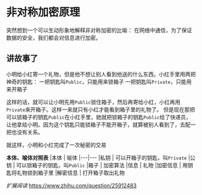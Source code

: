 # 非对称加密原理

突然想到一个可以生动形象地解释非对称加密的比喻：
在网络中通信，为了保证数据的安全，我们都会对信息进行加密。

## 讲故事了

小明给小红寄一个礼物，但是他不想让别人看到他送的什么东西。小红手里用两把神奇的钥匙：
一把钥匙叫`Public`，只能用来锁箱子
一把钥匙叫`Private`，只能用来开箱子

这样的话，就可以让小明先用`Public`锁住箱子，然后再寄给小红，小红再用`Private`来开箱子。这样一来就只有小红才能看到箱子里的礼物了。
但是现在那把可以锁箱子的钥匙`Public`在小红手里，她就把锁箱子的钥匙`Public`给了快递员，让他拿给小明。因为这个钥匙只能锁箱子不能开箱子，就算被别人看到了，去配一把也没有关系。

就这样，小明和小红完成了一次秘密的交易

**本体、喻体对照表**
|本体                      |                喻体
|---|---
|私钥                      | 可以开箱子的钥匙，叫`Private`
|公钥                      | 可以锁箱子的钥匙，叫`Public`
|箱子                      | 加密算法
|信息                      | 礼物
|加密信息               | 用钥匙将礼物锁到箱子里
|解密信息               | 打开箱子取出礼物

*扩展阅读*
https://www.zhihu.com/question/25912483
